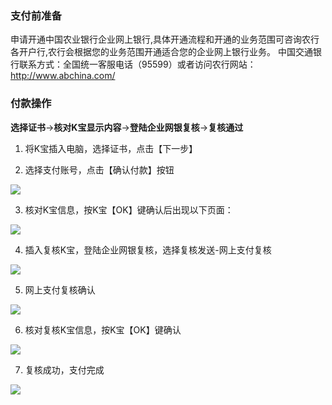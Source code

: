 ### 支付前准备
申请开通中国农业银行企业网上银行,具体开通流程和开通的业务范围可咨询农行各开户行,农行会根据您的业务范围开通适合您的企业网上银行业务。
中国交通银行联系方式：全国统一客服电话（95599）或者访问农行网站：http://www.abchina.com/

### 付款操作
**选择证书**→**核对K宝显示内容**→**登陆企业网银复核**→**复核通过**

1. 将K宝插入电脑，选择证书，点击【下一步】

2. 选择支付账号，点击【确认付款】按钮

![](https://img30.360buyimg.com/pophelp/jfs/t6448/305/1179078119/126756/dd5c61be/594b3b09N8b43d453.png)

3. 核对K宝信息，按K宝【OK】键确认后出现以下页面：

![](https://img30.360buyimg.com/pophelp/jfs/t5848/100/4307817952/176567/754366cd/594b3b0eN3893a733.png)

4. 插入复核K宝，登陆企业网银复核，选择复核发送-网上支付复核

![](https://img30.360buyimg.com/pophelp/jfs/t6040/70/3026132080/178560/92144927/594b3f6aN0134cae7.png)

5. 网上支付复核确认

![](https://img30.360buyimg.com/pophelp/jfs/t6535/290/1113163920/136413/8a85344b/594b3b22Nfcb5a8d2.png)

6. 核对复核K宝信息，按K宝【OK】键确认

![](https://img30.360buyimg.com/pophelp/jfs/t5794/80/4313599000/203277/8c6c1146/594b3b2eNfcda2660.png)

7. 复核成功，支付完成

![](https://img30.360buyimg.com/pophelp/jfs/t6442/79/1103451919/133251/60890325/594b3b34Nfe29f7f1.png)
